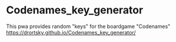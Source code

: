 # Codenames_key_generator
This pwa provides random "keys" for the boardgame "Codenames"
https://drortsky.github.io/Codenames_key_generator/
